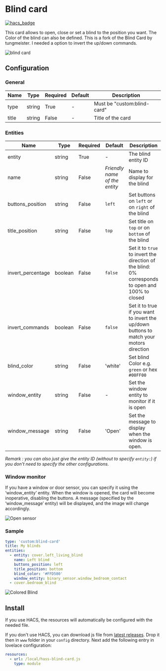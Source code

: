 # Blind card

[![hacs_badge](https://img.shields.io/badge/HACS-Default-orange.svg?style=for-the-badge)](https://github.com/custom-components/hacs)

This card allows to open, close or set a blind to the position you want. The Color of the blind can also be defined. 
This is a fork of the Blind Card by tungmeister. I needed a option to invert the up/down commands.

![blind card](https://raw.githubusercontent.com/tungmeister/hass-blind-card/master/images/blind-anim.gif)

## Configuration

### General

| Name | Type | Required | Default | Description
| ---- | ---- | -------- | ------- | -----------
| type | string | True | - | Must be "custom:blind-card"
| title | string | False | - | Title of the card

### Entities

| Name | Type | Required | Default | Description
| ---- | ---- | -------- | ------- | -----------
| entity | string | True | - | The blind entity ID
| name | string | False | _Friendly name of the entity_ | Name to display for the blind
| buttons_position | string | False | `left` | Set buttons on `left` or on `right` of the blind
| title_position | string | False | `top` | Set title on `top` or on `bottom` of the blind
| invert_percentage | boolean | False | `false` | Set it to `true` to invert the direction of the blind: 0% corresponds to open and 100% to closed
| invert_commands | boolean | False | `false` | Set it to true if you want to invert the up/down buttons to match your motors direction
| blind_color | string | False | 'white' | Set blind Color e.g. `green` or hex `#00FF00`
| window_entity | string | False | - | Set the window entity to monitor if it is open
| window_message | string | False | 'Open' | Set the message to display when the window is open.

_Remark : you can also just give the entity ID (without to specify `entity:`) if you don't need to specify the other configurations._


### Window monitor

If you have a window or door sensor, you can specify it using the ‘window_entity’ entity. When the window is opened, the card will become inoperative, disabling the buttons. A message (specified by the ‘window_message’ entity) will be displayed, and the image will change accordingly.

![Open sensor]([https://raw.githubusercontent.com/tungmeister/hass-blind-card/master/images/window_opened.png](https://github.com/cesarblancg/hass-blind-card/blob/master/images/window_opened.png))

### Sample

```yaml
type: 'custom:blind-card'
title: My blinds
entities:
  - entity: cover.left_living_blind
    name: Left blind
    buttons_position: left
    title_position: bottom
    blind_color: '#FFD580'
    window_entity: binary_sensor.window_bedroom_contact
  - cover.bedroom_blind
```
![Colored Blind](https://raw.githubusercontent.com/tungmeister/hass-blind-card/master/images/colored.png)


## Install

If you use HACS, the resources will automatically be configured with the needed file.

If you don't use HACS, you can download js file from [latest releases](https://github.com/tungmeister/hass-blind-card/releases/). Drop it then in `www` folder in your `config` directory. Next add the following entry in lovelace configuration:

```yaml
resources:
  - url: /local/hass-blind-card.js
    type: module
```
